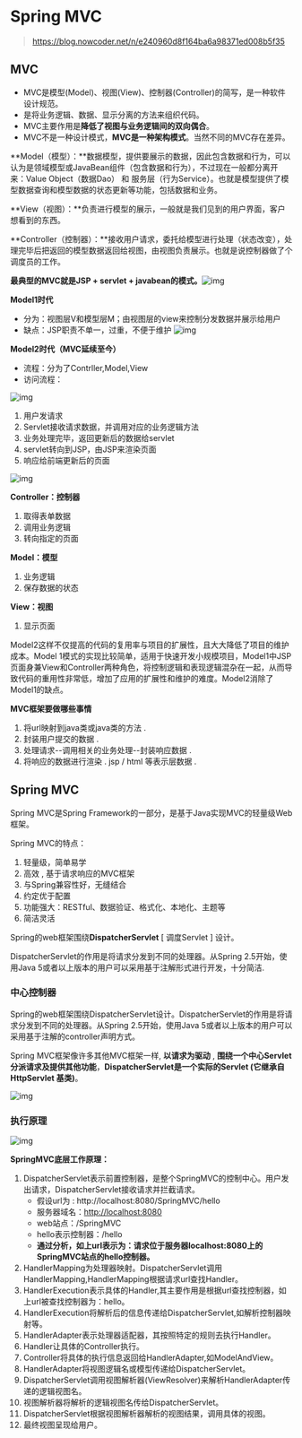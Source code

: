 # Spring MVC

>   https://blog.nowcoder.net/n/e240960d8f164ba6a98371ed008b5f35

## MVC

-   MVC是模型(Model)、视图(View)、控制器(Controller)的简写，是一种软件设计规范。
-   是将业务逻辑、数据、显示分离的方法来组织代码。
-   MVC主要作用是**降低了视图与业务逻辑间的双向偶合**。
-   MVC不是一种设计模式，**MVC是一种架构模式**。当然不同的MVC存在差异。

**Model（模型）：**数据模型，提供要展示的数据，因此包含数据和行为，可以认为是领域模型或JavaBean组件（包含数据和行为），不过现在一般都分离开来：Value Object（数据Dao） 和 服务层（行为Service）。也就是模型提供了模型数据查询和模型数据的状态更新等功能，包括数据和业务。

**View（视图）：**负责进行模型的展示，一般就是我们见到的用户界面，客户想看到的东西。

**Controller（控制器）：**接收用户请求，委托给模型进行处理（状态改变），处理完毕后把返回的模型数据返回给视图，由视图负责展示。也就是说控制器做了个调度员的工作。

**最典型的MVC就是JSP + servlet + javabean的模式。**![img](10.png)

**Model1时代**

-   分为：视图层V和模型层M；由视图层的view来控制分发数据并展示给用户
-   缺点：JSP职责不单一，过重，不便于维护
    ![img](res/11.png)

**Model2时代（MVC延续至今）**

-   流程：分为了Contrller,Model,View
-   访问流程：

![img](res/13.webp)

1.  用户发请求
2.  Servlet接收请求数据，并调用对应的业务逻辑方法
3.  业务处理完毕，返回更新后的数据给servlet
4.  servlet转向到JSP，由JSP来渲染页面
5.  响应给前端更新后的页面

![img](res/12.png)

**Controller：控制器**

1.  取得表单数据
2.  调用业务逻辑
3.  转向指定的页面

**Model：模型**

1.  业务逻辑
2.  保存数据的状态

**View：视图**

1.  显示页面

Model2这样不仅提高的代码的复用率与项目的扩展性，且大大降低了项目的维护成本。Model 1模式的实现比较简单，适用于快速开发小规模项目，Model1中JSP页面身兼View和Controller两种角色，将控制逻辑和表现逻辑混杂在一起，从而导致代码的重用性非常低，增加了应用的扩展性和维护的难度。Model2消除了Model1的缺点。

**MVC框架要做哪些事情**

1.  将url映射到java类或java类的方法 .
2.  封装用户提交的数据 .
3.  处理请求--调用相关的业务处理--封装响应数据 .
4.  将响应的数据进行渲染 . jsp / html 等表示层数据 .

## Spring MVC

Spring MVC是Spring Framework的一部分，是基于Java实现MVC的轻量级Web框架。

Spring MVC的特点：

1.  轻量级，简单易学
2.  高效 , 基于请求响应的MVC框架
3.  与Spring兼容性好，无缝结合
4.  约定优于配置
5.  功能强大：RESTful、数据验证、格式化、本地化、主题等
6.  简洁灵活

Spring的web框架围绕**DispatcherServlet** [ 调度Servlet ] 设计。

DispatcherServlet的作用是将请求分发到不同的处理器。从Spring 2.5开始，使用Java 5或者以上版本的用户可以采用基于注解形式进行开发，十分简洁.

### 中心控制器

Spring的web框架围绕DispatcherServlet设计。DispatcherServlet的作用是将请求分发到不同的处理器。从Spring 2.5开始，使用Java 5或者以上版本的用户可以采用基于注解的controller声明方式。

Spring MVC框架像许多其他MVC框架一样, **以请求为驱动** , **围绕一个中心Servlet分派请求及提供其他功能**，**DispatcherServlet是一个实际的Servlet (它继承自HttpServlet 基类)**。

![img](res/14.png)

### 执行原理

![img](res/15.png)

**SpringMVC底层工作原理：**

1.  DispatcherServlet表示前置控制器，是整个SpringMVC的控制中心。用户发出请求，DispatcherServlet接收请求并拦截请求。
    -   假设url为 : http://localhost:8080/SpringMVC/hello
    -   服务器域名：[http://localhost:8080](http://localhost:8080/)
    -   web站点：/SpringMVC
    -   hello表示控制器：/hello
    -   **通过分析，如上url表示为：请求位于服务器localhost:8080上的SpringMVC站点的hello控制器。**
2.  HandlerMapping为处理器映射。DispatcherServlet调用HandlerMapping,HandlerMapping根据请求url查找Handler。
3.  HandlerExecution表示具体的Handler,其主要作用是根据url查找控制器，如上url被查找控制器为：hello。
4.  HandlerExecution将解析后的信息传递给DispatcherServlet,如解析控制器映射等。
5.  HandlerAdapter表示处理器适配器，其按照特定的规则去执行Handler。
6.  Handler让具体的Controller执行。
7.  Controller将具体的执行信息返回给HandlerAdapter,如ModelAndView。
8.  HandlerAdapter将视图逻辑名或模型传递给DispatcherServlet。
9.  DispatcherServlet调用视图解析器(ViewResolver)来解析HandlerAdapter传递的逻辑视图名。
10.  视图解析器将解析的逻辑视图名传给DispatcherServlet。
11.  DispatcherServlet根据视图解析器解析的视图结果，调用具体的视图。
12.  最终视图呈现给用户。